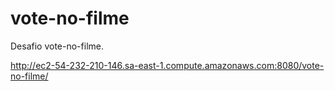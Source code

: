 vote-no-filme
=============

Desafio vote-no-filme.


http://ec2-54-232-210-146.sa-east-1.compute.amazonaws.com:8080/vote-no-filme/
